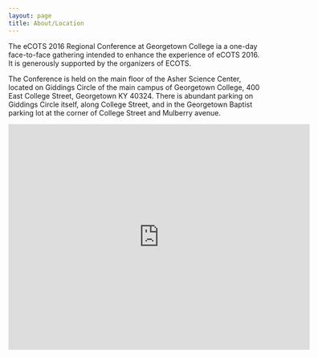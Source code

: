 ```yaml
---
layout: page
title: About/Location
---
```


<p class="message">
  The eCOTS 2016 Regional Conference at Georgetown College ia a one-day face-to-face gathering intended to enhance the experience of eCOTS 2016.  It is generously supported by the organizers of ECOTS.  
</p>

The Conference is held on the main floor of the Asher Science Center, located on Giddings Circle of the main campus of Georgetown College, 400 East College Street, Georgetown KY 40324.  There is abundant parking on Giddings Circle itself, along College Street, and in the Georgetown Baptist parking lot at the corner of College Street and Mulberry avenue.

<iframe src="https://www.google.com/maps/embed?pb=!1m18!1m12!1m3!1d3135.1075024667794!2d-84.55898638479272!3d38.20740077968297!2m3!1f0!2f0!3f0!3m2!1i1024!2i768!4f13.1!3m3!1m2!1s0x88423f73cf231db5%3A0x867fdc64d77c4823!2s400+E+College+St%2C+Georgetown%2C+KY+40324!5e0!3m2!1sen!2sus!4v1453659153672" width="600" height="450" frameborder="0" style="border:0" allowfullscreen></iframe>
